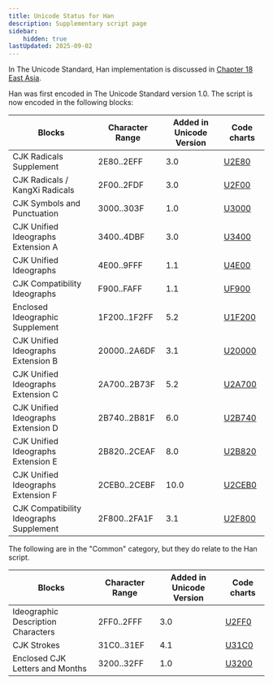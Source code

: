 ```yaml
---
title: Unicode Status for Han
description: Supplementary script page
sidebar:
    hidden: true
lastUpdated: 2025-09-02
---
```


In The Unicode Standard, Han implementation is discussed in [Chapter 18 East Asia](http://www.unicode.org/versions/latest/ch18.pdf).

[comment]: # (end of intro)

[comment]: # (start of blocks)

Han was first encoded in The Unicode Standard version 1.0. The script is now encoded in the following blocks:

| Blocks | Character Range | Added in Unicode Version | Code charts |
| ------ | --------------- | ------------------------ | ----------- |
| CJK Radicals Supplement  |  2E80..2EFF  |  3.0  |  [U2E80](http://www.unicode.org/charts/PDF/U2E80.pdf)  |
| CJK Radicals / KangXi Radicals  |  2F00..2FDF  |  3.0  |  [U2F00](http://www.unicode.org/charts/PDF/U2F00.pdf)  |
| CJK Symbols and Punctuation  |  3000..303F  |  1.0  |  [U3000](http://www.unicode.org/charts/PDF/U3000.pdf)  |
| CJK Unified Ideographs Extension A  |  3400..4DBF  |  3.0  |  [U3400](http://www.unicode.org/charts/PDF/U3400.pdf)  |
| CJK Unified Ideographs  |  4E00..9FFF  |  1.1  |  [U4E00](http://www.unicode.org/charts/PDF/U4E00.pdf)  |
| CJK Compatibility Ideographs  |  F900..FAFF  |  1.1  |  [UF900](http://www.unicode.org/charts/PDF/UF900.pdf)  |
| Enclosed Ideographic Supplement  |  1F200..1F2FF  |  5.2  |  [U1F200](www.unicode.org/charts/PDF/U1F200.pdf)  |
| CJK Unified Ideographs Extension B  |  20000..2A6DF  |  3.1  |  [U20000](http://www.unicode.org/charts/PDF/U20000.pdf)  |
| CJK Unified Ideographs Extension C  |  2A700..2B73F  |  5.2  |  [U2A700](http://www.unicode.org/charts/PDF/U2A700.pdf)  |
| CJK Unified Ideographs Extension D  |  2B740..2B81F  |  6.0  |  [U2B740](http://www.unicode.org/charts/PDF/U2B740.pdf)  |
| CJK Unified Ideographs Extension E  |  2B820..2CEAF  |  8.0  |  [U2B820](http://www.unicode.org/charts/PDF/U2B820.pdf)  |
| CJK Unified Ideographs Extension F  |  2CEB0..2CEBF |  10.0  |  [U2CEB0](http://www.unicode.org/charts/PDF/U2CEB0.pdf)  |  |
| CJK Compatibility Ideographs Supplement  |  2F800..2FA1F  |  3.1  | [U2F800](http://www.unicode.org/charts/PDF/U2F800.pdf)  |

[comment]: # (end of blocks)

[comment]: # (start of chars)

The following are in the "Common" category, but they do relate to the Han script.

| Blocks | Character Range | Added in Unicode Version | Code charts |
| ------ | --------------- | ------------------------ | ----------- |
| Ideographic Description Characters  |  2FF0..2FFF  |  3.0  |  [U2FF0](http://www.unicode.org/charts/PDF/U2FF0.pdf)  |
| CJK Strokes  |  31C0..31EF  |  4.1  |  [U31C0](http://www.unicode.org/charts/PDF/U31C0.pdf)  |
| Enclosed CJK Letters and Months  |  3200..32FF  |  1.0  |  [U3200](http://www.unicode.org/charts/PDF/U3200.pdf)  |

[comment]: # (end of chars)

[comment]: # (start of rest)


